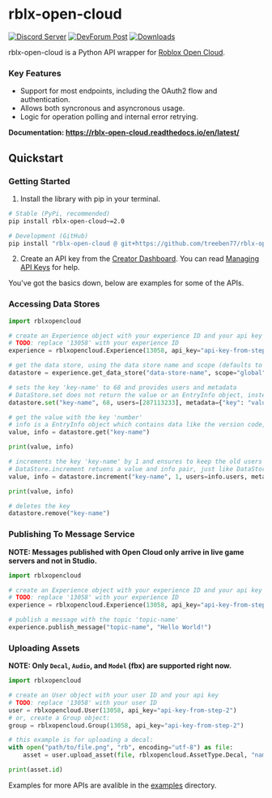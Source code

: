 # rblx-open-cloud

[![Discord Server](https://img.shields.io/badge/dynamic/json?url=https%3A%2F%2Fdiscord.com%2Fapi%2Fv10%2Finvites%2F4CSc9E5uQy%3Fwith_counts%3Dtrue&query=%24.approximate_member_count&suffix=%20members&style=for-the-badge&logo=discord&logoColor=white&label=Discord%20Server&labelColor=%235865F2&color=%23353535)](https://discord.gg/4CSc9E5uQy)
[![DevForum Post](https://img.shields.io/badge/dynamic/json?url=https%3A%2F%2Fdevforum.roproxy.com%2Ft%2F1991959.json&query=%24.like_count&suffix=%20Likes&style=for-the-badge&logo=robloxstudio&logoColor=white&label=DevForum%20Post&labelColor=%23009fff&color=%23353535)](https://devforum.roblox.com/t/1991959)
[![Downloads](https://img.shields.io/pypi/dm/rblx-open-cloud?style=for-the-badge&logo=pypi&logoColor=white&label=PyPi%20Downloads&labelColor=%23006dad&color=%23353535)](https://pypi.org/project/rblx-open-cloud)

rblx-open-cloud is a Python API wrapper for [Roblox Open Cloud](https://create.roblox.com/docs/cloud/open-cloud).

### Key Features
- Support for most endpoints, including the OAuth2 flow and authentication.
- Allows both syncronous and asyncronous usage.
- Logic for operation polling and internal error retrying.

**Documentation: https://rblx-open-cloud.readthedocs.io/en/latest/**

## Quickstart

### Getting Started

1. Install the library with pip in your terminal.

```sh
# Stable (PyPi, recommended)
pip install rblx-open-cloud~=2.0

# Development (GitHub)
pip install "rblx-open-cloud @ git+https://github.com/treeben77/rblx-open-cloud@v2"
```

2. Create an API key from the [Creator Dashboard](https://create.roblox.com/credentials). You can read [Managing API Keys](https://create.roblox.com/docs/open-cloud/managing-api-keys) for help.

You've got the basics down, below are examples for some of the APIs.

### Accessing Data Stores

```py
import rblxopencloud

# create an Experience object with your experience ID and your api key
# TODO: replace '13058' with your experience ID
experience = rblxopencloud.Experience(13058, api_key="api-key-from-step-2")

# get the data store, using the data store name and scope (defaults to global)
datastore = experience.get_data_store("data-store-name", scope="global")

# sets the key 'key-name' to 68 and provides users and metadata
# DataStore.set does not return the value or an EntryInfo object, instead it returns a EntryVersion object.
datastore.set("key-name", 68, users=[287113233], metadata={"key": "value"})

# get the value with the key 'number'
# info is a EntryInfo object which contains data like the version code, metadata, userids and timestamps.
value, info = datastore.get("key-name")

print(value, info)

# increments the key 'key-name' by 1 and ensures to keep the old users and metadata
# DataStore.increment retuens a value and info pair, just like DataStore.get and unlike DataStore.set
value, info = datastore.increment("key-name", 1, users=info.users, metadata=info.metadata)

print(value, info)

# deletes the key
datastore.remove("key-name")
```

### Publishing To Message Service

**NOTE: Messages published with Open Cloud only arrive in live game servers and not in Studio.**

```py
import rblxopencloud

# create an Experience object with your experience ID and your api key
# TODO: replace '13058' with your experience ID
experience = rblxopencloud.Experience(13058, api_key="api-key-from-step-2")

# publish a message with the topic 'topic-name'
experience.publish_message("topic-name", "Hello World!")
```

### Uploading Assets

**NOTE: Only `Decal`, `Audio`, and `Model` (fbx) are supported right now.**

```py
import rblxopencloud

# create an User object with your user ID and your api key
# TODO: replace '13058' with your user ID
user = rblxopencloud.User(13058, api_key="api-key-from-step-2")
# or, create a Group object:
group = rblxopencloud.Group(13058, api_key="api-key-from-step-2")

# this example is for uploading a decal:
with open("path/to/file.png", "rb", encoding="utf-8") as file:
    asset = user.upload_asset(file, rblxopencloud.AssetType.Decal, "name", "description").wait()

print(asset.id)
```

Examples for more APIs are avalible in the [examples](/examples/) directory.
